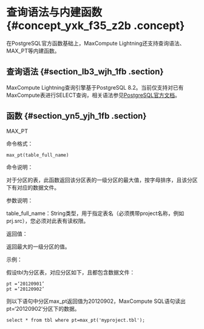 # 查询语法与内建函数 {#concept_yxk_f35_z2b .concept}

在PostgreSQL官方函数基础上，MaxCompute Lightning还支持查询语法、MAX\_PT等内建函数。

## 查询语法 {#section_lb3_wjh_1fb .section}

MaxCompute Lightning查询引擎基于PostgreSQL 8.2。当前仅支持对已有MaxCompute表进行SELECT查询，相关语法参见[PostgreSQL官方文档](https://www.postgresql.org/docs/8.2/static/queries.html)。

## 函数 {#section_yn5_yjh_1fb .section}

 MAX\_PT 

命令格式：

 `max_pt(table_full_name)` 

命令说明：

对于分区的表，此函数返回该分区表的一级分区的最大值，按字母排序，且该分区下有对应的数据文件。

参数说明：

table\_full\_name：String类型，用于指定表名（必须携带project名称，例如prj.src），您必须对此表有读权限。

返回值：

返回最大的一级分区的值。

示例：

假设tbl为分区表，对应分区如下，且都包含数据文件：

```
pt =‘20120901’
pt =‘20120902’
```

则以下语句中分区max\_pt返回值为20120902，MaxCompute SQL语句读出pt=‘20120902’分区下的数据。

`select * from tbl where pt=max_pt('myproject.tbl');`

